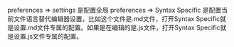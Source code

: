 # 

preferences => settings 是配置全局
preferences => Syntax Specific 是配置当前文件语言替代编辑器设置，比如这个文件是.md文件，打开Syntax Specific就是设置.md文件专属的配置。如果是在编辑的是.js文件，打开Syntax Specific就是设置.js文件专属的配置。